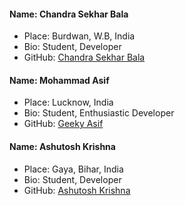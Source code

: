 #### Name:  Chandra Sekhar Bala 
- Place: Burdwan, W.B, India
- Bio: Student, Developer
- GitHub: [Chandra Sekhar Bala](https://github.com/Chandra-Sekhar-Bala)

#### Name:  Mohammad Asif 
- Place: Lucknow, India
- Bio: Student, Enthusiastic Developer
- GitHub: [Geeky Asif](https://github.com/geekyasif)

#### Name:  Ashutosh Krishna 
- Place: Gaya, Bihar, India
- Bio: Student, Developer
- GitHub: [Ashutosh Krishna](https://github.com/ashutoshkrris)

